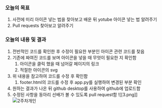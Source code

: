 ### 오늘의 목표
1. 사전에 미리 아이콘 넣는 법을 찾아보고 배운 뒤 yotube 아이콘 넣는 법 알려주기
2. Pull requests 찾아보고 알려주기


### 오늘의 내용 및 결과
1. 전반적인 코드를 확인한 후 수정이 필요한 부분인 아이콘 관련 코드를 찾음
2. 기존에 짜여진 코드를 보며 아이콘을 넣을 때 무엇이 필요한 지 확인함
	1. 아이콘을 클릭 했을 때 넘어갈 페이지의 링크
	2. 적절한 아이콘의 svg
3. 위 내용을 참고하여 코드를 수정 후 확인함
	1. footer.html의 코드를 수정 후 app.py를 실행하여 변경된 부분 확인
4. 원하는 결과가 나온 뒤 github desktop를 사용하여 github에 업로드함
5. 수정된 사항을 동아리 선배가 볼 수 있도록 pull request함
![[3.png]]  ![2주차개인](https://shinsurim.github.io//lib/media/3.png)
